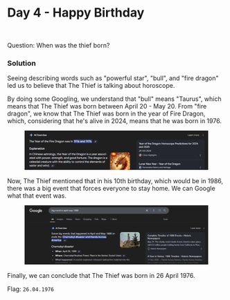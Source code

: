 # Day 4 - Happy Birthday

<figure><img src="../../../.gitbook/assets/Day4_Letter.png" alt="" width="375"><figcaption></figcaption></figure>

Question: When was the thief born?

### Solution

Seeing describing words such as "powerful star", "bull", and "fire dragon" led us to believe that The Thief  is talking about horoscope.&#x20;

By doing some Googling, we understand that "bull" means "Taurus", which means that The Thief was born between April 20 - May 20. From "fire dragon", we know that The Thief was born in the year of Fire Dragon, which, considering that he's alive in 2024, means that he was born in 1976.

<figure><img src="../../../.gitbook/assets/image (4) (1) (1) (1) (1).png" alt=""><figcaption></figcaption></figure>

Now, The Thief mentioned that in his 10th birthday, which would be in 1986, there was a big event that forces everyone to stay home. We can Google what that event was.

<figure><img src="../../../.gitbook/assets/image (5) (1) (1) (1) (1).png" alt=""><figcaption></figcaption></figure>

Finally, we can conclude that The Thief was born in 26 April 1976.

Flag: `26.04.1976`

